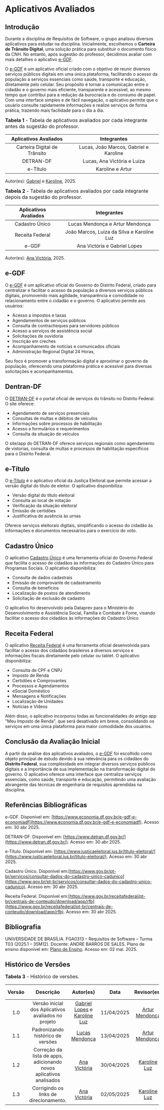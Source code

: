# Aplicativos Avaliados

## Introdução

Durante a disciplina de Requisitos de Software, o grupo analisou diversos aplicativos para estudar na disciplina. Inicialmente, escolhemos o **Carteira de Trânsito Digital**, uma solução prática para substituir o documento físico da CNH. No entanto, após sugestão do professor, decidimos avaliar com mais detalhes o aplicativo [e-GDF](https://www.economia.df.gov.br/e-gdf-e-economiadf).

O [e-GDF](https://www.economia.df.gov.br/e-gdf-e-economiadf)  é um aplicativo oficial criado com o objetivo de reunir diversos serviços públicos digitais em uma única plataforma, facilitando o acesso da população a serviços essenciais como saúde, transporte e educação, diretamente pelo celular. Seu propósito é tornar a comunicação entre o cidadão e o governo mais eficiente, transparente e acessível, ao mesmo tempo que contribui para a redução da burocracia e do consumo de papel. Com uma interface simples e de fácil navegação, o aplicativo permite que o usuário consulte rapidamente informações e realize serviços de forma prática, trazendo mais facilidade para o dia a dia.

<font size="3"><p style="text-align: left">**Tabela 1** - Tabela de aplicativos avaliados por cada integrante antes da sugestão do professor.</p></font>

| Aplicativos Avaliados| Integrantes |
|:-------------:|:----------:|
| Carteira Digital de Trânsito| Lucas, João Marcos, Gabriel e Karoline|
| DETRAN-DF | Lucas, Ana Victória e Luiza |
| e-Título | Karoline e Artur |


Autor(es): [Gabriel](https://github.com/BrzGab) e [Karoline](https://github.com/KarolineLuz), 2025.

<font size="3"><p style="text-align: left">**Tabela 2** - Tabela de aplicativos avaliados por cada integrante depois da sugestão do professor.</p></font>

| Aplicativos Avaliados | Integrantes |
|:-------------:|:----------:|
| Cadastro Único| Lucas Mendonça e Artur Mendonça |
| Receita Federal | João Marcos, Luiza da Silva e Karoline Luz|
| e-GDF | Ana Victória e Gabriel Lopes|

Autor(es): [Ana Victória](https://github.com/navicg), 2025.

## e-GDF
O [e-GDF](https://www.economia.df.gov.br/e-gdf-e-economiadf) é um aplicativo oficial do Governo do Distrito Federal, criado para centralizar e facilitar o acesso da população a diversos serviços públicos digitais, promovendo mais agilidade, transparência e comodidade no relacionamento entre o cidadão e o governo. O aplicativo permite aos usuários:
- Acesso a impostos e taxas
- Agendamentos de serviços públicos
- Consulta de contracheques para servidores públicos
- Acesso a serviços de assistência social
- Solicitações de ouvidoria
- Inscrição em creches
- Acompanhamento de notícias e comunicados oficiais
- Administração Regional Digital 24 Horas,

Seu foco é promover a transformação digital e aproximar o governo da população, oferecendo uma plataforma prática e acessível para diversas solicitações e acompanhamentos.

## Dentran-DF
O [DETRAN-DF](https://www.detran.df.gov.br/) é o portal oficial de serviços do trânsito no Distrito Federal. O site oferece:
- Agendamento de serviços presenciais
- Consultas de multas e débitos de veículos
- Informações sobre processos de habilitação
- Acesso a formulários e requerimentos
- Consulta da situação de veículos

O site/app do DETRAN-DF oferece serviços regionais como agendamento de vistorias, consulta de multas e processos de habilitação específicos para o Distrito Federal.

## e-Título
O [e-Título](https://www.justicaeleitoral.jus.br/titulo-eleitoral/) é o aplicativo oficial da Justiça Eleitoral que permite acessar a versão digital do título de eleitor. O aplicativo disponibiliza:
- Versão digital do título eleitoral
- Consulta ao local de votação
- Verificação da situação eleitoral
- Emissão de certidões
- Justificativa de ausência às urnas

Oferece serviços eleitorais digitais, simplificando o acesso do cidadão às informações e documentos necessários para o exercício do voto.

## Cadastro Único
​O aplicativo [Cadastro Único](https://www.gov.br/pt-br/servicos/consultar-dados-do-cadastro-unico-cadunico) é uma ferramenta oficial do Governo Federal que facilita o acesso de cidadãos às informações do Cadastro Único para Programas Sociais. O aplicativo disponibiliza:

- Consulta de dados cadastrais
- Emissão de comprovante de cadastramento
- Consulta de benefícios
- Localização de postos de atendimento
- Solicitação de exclusão de cadastro

O aplicativo foi desenvolvido pela Dataprev para o Ministério do Desenvolvimento e Assistência Social, Família e Combate à Fome, visando facilitar o acesso dos cidadãos às informações do Cadastro Único

## Receita Federal
​O aplicativo [Receita Federal](https://www.gov.br/receitafederal/pt-br/centrais-de-conteudo/download/app/rfb) é uma ferramenta oficial desenvolvida para facilitar o acesso dos cidadãos brasileiros a diversos serviços e informações fiscais diretamente pelo celular ou tablet. O aplicativo disponibiliza:

- Consulta de CPF e CNPJ
- Imposto de Renda
- Certidões e Comprovantes
- Processos e Agendamentos
- eSocial Doméstico
- Mensagens e Notificações
- Localização de Unidades
- Notícias e Vídeos

Além disso, o aplicativo incorporou todas as funcionalidades do antigo app "Meu Imposto de Renda", que será desativado em breve, consolidando os serviços em uma única plataforma para maior comodidade dos usuários.

## Conclusão da Avaliação Inicial
A partir da análise dos aplicativos avaliados, o [e-GDF](https://www.economia.df.gov.br/e-gdf-e-economiadf) foi escolhido como objeto principal de estudo devido à sua relevância para os cidadãos do **Distrito Federal**, sua complexidade em integrar diversos serviços públicos digitais e a importância de sua implementação na transformação digital do governo. O aplicativo oferece uma interface que centraliza serviços essenciais, como saúde, transporte e educação, permitindo uma avaliação abrangente das técnicas de engenharia de requisitos aprendidas na disciplina.

## Referências Bibliográficas 

e-GDF. Disponível em: [https://www.economia.df.gov.br/e-gdf-e-economiadf](https://www.economia.df.gov.br/e-gdf-e-economiadf). Acesso em: 30 abr 2025.

DETRAN-DF. Disponível em: [https://www.detran.df.gov.br/](https://www.detran.df.gov.br/). Acesso em: 30 abr 2025.

e-Título. Disponível em: [https://www.justicaeleitoral.jus.br/titulo-eleitoral/](https://www.justicaeleitoral.jus.br/titulo-eleitoral/). Acesso em: 30 abr 2025.

Cadastro Único. Disponível em:[https://www.gov.br/pt-br/servicos/consultar-dados-do-cadastro-unico-cadunico](https://www.gov.br/pt-br/servicos/consultar-dados-do-cadastro-unico-cadunico). Acesso em: 30 abr 2025.

Receita Federal. Disponível em:[https://www.gov.br/receitafederal/pt-br/centrais-de-conteudo/download/app/rfb](https://www.gov.br/receitafederal/pt-br/centrais-de-conteudo/download/app/rfb). Acesso em: 30 abr 2025.

## Bibliografia

UNIVERSIDADE DE BRASÍLIA. FGA0313 – Requisitos de Software – Turma T03 (2025.1 – 35M12). Docente: ANDRE BARROS DE SALES. Plano de ensino disponível em: [Plano de Ensino](https://drive.google.com/file/d/19hLDyKCjiX6g2TyyLoFgae9jtgHpf_Hy/view?usp=drive_link). Acesso em: 02 mai. 2025.

## Histórico de Versões

<font size="3"><p style="text-align: left">**Tabela 3** - Histórico de versões.</p></font>

| Versão |               Descrição                |   Autor(es)   |    Data    |    Revisor(es)     | Data de revisão |
| :----: | :------------------------------------: | :--------: | :--------: | :------------: | :-------------: |
|  1.0   | Versão inicial dos Aplicativos avaliados no projeto | [Gabriel Lopes](https://github.com/BrzGab) e [Karoline Luz](https://github.com/KarolineLuz) | 11/04/2025 | [Artur Mendonça](https://github.com/ArtyMend07) | 11/04/2025 |
| 1.1    |  Padronizando histórico de versões               |  [Lucas Mendonça ](https://github.com/lucasarruda9)  | 13/04/2025 | [Artur Mendonça](https://github.com/ArtyMend07)   | 13/04/2025      |
| 1.2   | Correção da lista de apps, adicionando novos aplicativos analisados| [Ana Victória](https://github.com/navicg) | 30/04/2025 | [Karoline Luz](https://github.com/KarolineLuz)   | 01/05/2025      |
| 1.3  | Corrigindo os links de direcionamento. | [Ana Victória](https://github.com/navicg) | 02/05/2025 | [Karoline Luz](https://github.com/KarolineLuz)   | 02/05/2025      |